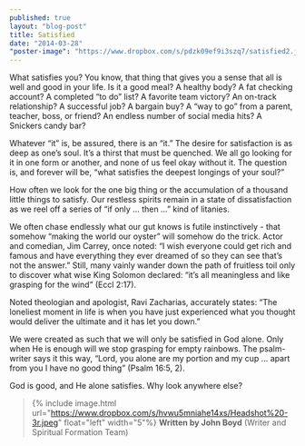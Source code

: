 ```yaml
---
published: true
layout: "blog-post"
title: Satisfied
date: "2014-03-28"
"poster-image": "https://www.dropbox.com/s/pdzk09ef9i3szq7/satisfied2.jpg"
---
```


What satisfies you?  You know, that thing that gives you a sense that all is well and good in your life.  Is it a good meal?  A healthy body?  A fat checking account?  A completed “to do” list?  A favorite team victory?  An on-track relationship?  A successful job?  A bargain buy?  A “way to go” from a parent, teacher, boss, or friend?  An endless number of social media hits?  A Snickers candy bar?

Whatever “it” is, be assured, there is an “it.”  The desire for satisfaction is as deep as one’s soul.  It’s a thirst that must be quenched.  We all go looking for it in one form or another, and none of us feel okay without it.  The question is, and forever will be, “what satisfies the deepest longings of your soul?”

How often we look for the one big thing or the accumulation of a thousand little things to satisfy.  Our restless spirits remain in a state of dissatisfaction as we reel off a series of “if only … then …” kind of litanies.

We often chase endlessly what our gut knows is futile instinctively - that somehow “making the world our oyster” will somehow do the trick.  Actor and comedian, Jim Carrey, once noted: “I wish everyone could get rich and famous and have everything they ever dreamed of so they can see that’s not the answer.”  Still, many vainly wander down the path of fruitless toil only to discover what wise King Solomon declared: “it’s all meaningless and like grasping for the wind” (Eccl 2:17).

Noted theologian and apologist, Ravi Zacharias, accurately states: “The loneliest moment in life is when you have just experienced what you thought would deliver the ultimate and it has let you down.”

We were created as such that we will only be satisfied in God alone.  Only when He is enough will we stop grasping for empty rainbows.  The psalm-writer says it this way, “Lord, you alone are my portion and my cup … apart from you I have no good thing” (Psalm 16:5, 2). 

God is good, and He alone satisfies.  Why look anywhere else?

>{% include image.html url="https://www.dropbox.com/s/hvwu5mniahe14xs/Headshot%20-3r.jpeg" float="left" width="5"%} **Written by John Boyd**  (Writer and Spiritual Formation Team)